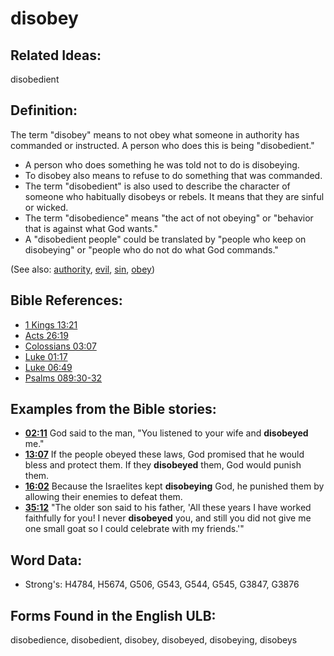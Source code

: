 # disobey

## Related Ideas:

disobedient

## Definition:

The term "disobey" means to not obey what someone in authority has commanded or instructed. A person who does this is being "disobedient."

* A person who does something he was told not to do is disobeying.
* To disobey also means to refuse to do something that was commanded.
* The term "disobedient" is also used to describe the character of someone who habitually disobeys or rebels. It means that they are sinful or wicked.
* The term "disobedience" means "the act of not obeying" or "behavior that is against what God wants."
* A "disobedient people" could be translated by "people who keep on disobeying" or "people who do not do what God commands."

(See also: [authority](../kt/authority.md), [evil](../kt/evil.md), [sin](../kt/sin.md), [obey](../other/obey.md))

## Bible References:

* [1 Kings 13:21](rc://en/tn/help/1ki/13/21)
* [Acts 26:19](rc://en/tn/help/act/26/19)
* [Colossians 03:07](rc://en/tn/help/col/03/07)
* [Luke 01:17](rc://en/tn/help/luk/01/17)
* [Luke 06:49](rc://en/tn/help/luk/06/49)
* [Psalms 089:30-32](rc://en/tn/help/psa/089/030)

## Examples from the Bible stories:

* __[02:11](rc://en/tn/help/obs/02/11)__ God said to the man, "You listened to your wife and __disobeyed__ me."
* __[13:07](rc://en/tn/help/obs/13/07)__ If the people obeyed these laws, God promised that he would bless and protect them. If they __disobeyed__ them, God would punish them.
* __[16:02](rc://en/tn/help/obs/16/02)__ Because the Israelites kept __disobeying__ God, he punished them by allowing their enemies to defeat them.
* __[35:12](rc://en/tn/help/obs/35/12)__ "The older son said to his father, 'All these years I have worked faithfully for you! I never __disobeyed__ you, and still you did not give me one small goat so I could celebrate with my friends.'"

## Word Data:

* Strong's: H4784, H5674, G506, G543, G544, G545, G3847, G3876

## Forms Found in the English ULB:

disobedience, disobedient, disobey, disobeyed, disobeying, disobeys
